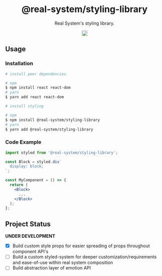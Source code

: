<h1 align="center">@real-system/styling-library</h1>
<p align="center">Real System's styling library.</p>
<p align="center">
<a href="https://www.npmjs.com/package/@real-system/styling-library"><img src="https://badgen.net/npm/v/@real-system/styling-library?label=&icon=npm&color=blue" alt="npm version" height="18"/></a>
</p>

## Usage

### Installation

```bash
# install peer dependencies

# npm
$ npm install react react-dom
# yarn
$ yarn add react react-dom

# install styling

# npm
$ npm install @real-system/styling-library
# yarn
$ yarn add @real-system/styling-library
```

### Code Example

```jsx
import styled from '@real-system/styling-library';

const Block = styled.div`
  display: block;
`;

const MyComponent = () => {
  return (
    <Block>
      ...
    </Block>
  );
};

```

## Project Status

**UNDER DEVELOPMENT**

- [x] Build custom style props for easier spreading of props throughout component API's
- [ ] Build a custom styled-system for deeper customization/requirements and ease-of-use within real system composition
- [ ] Build abstraction layer of emotion API
